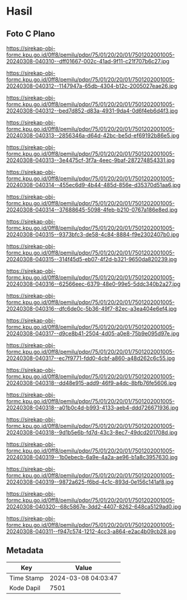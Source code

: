 # Hasil

## Foto C Plano

https://sirekap-obj-formc.kpu.go.id/0ff8/pemilu/pdpr/75/01/20/20/01/7501202001005-20240308-040310--dff01667-002c-41ad-9f11-c21f707b6c27.jpg

https://sirekap-obj-formc.kpu.go.id/0ff8/pemilu/pdpr/75/01/20/20/01/7501202001005-20240308-040312--1147947a-65db-4304-b12c-2005027eae26.jpg

https://sirekap-obj-formc.kpu.go.id/0ff8/pemilu/pdpr/75/01/20/20/01/7501202001005-20240308-040312--bed7d852-d83a-4931-9da4-0d6f4eb6d4f3.jpg

https://sirekap-obj-formc.kpu.go.id/0ff8/pemilu/pdpr/75/01/20/20/01/7501202001005-20240308-040313--2856346a-d64d-42bc-be5d-ef69192b86e5.jpg

https://sirekap-obj-formc.kpu.go.id/0ff8/pemilu/pdpr/75/01/20/20/01/7501202001005-20240308-040313--3e4475cf-3f7a-4eec-9baf-287274854331.jpg

https://sirekap-obj-formc.kpu.go.id/0ff8/pemilu/pdpr/75/01/20/20/01/7501202001005-20240308-040314--455ec6d9-4b44-485d-856e-d35370d51aa6.jpg

https://sirekap-obj-formc.kpu.go.id/0ff8/pemilu/pdpr/75/01/20/20/01/7501202001005-20240308-040314--37688645-5098-4feb-b210-0767a186e8ed.jpg

https://sirekap-obj-formc.kpu.go.id/0ff8/pemilu/pdpr/75/01/20/20/01/7501202001005-20240308-040315--9373bfc3-de58-4c84-8884-f9e2302407b0.jpg

https://sirekap-obj-formc.kpu.go.id/0ff8/pemilu/pdpr/75/01/20/20/01/7501202001005-20240308-040315--314f45d5-eb07-4f2d-b321-9650da820239.jpg

https://sirekap-obj-formc.kpu.go.id/0ff8/pemilu/pdpr/75/01/20/20/01/7501202001005-20240308-040316--62566eec-6379-48e0-99e5-5ddc340b2a27.jpg

https://sirekap-obj-formc.kpu.go.id/0ff8/pemilu/pdpr/75/01/20/20/01/7501202001005-20240308-040316--dfc6de0c-5b36-49f7-82ec-a3ea404e6ef4.jpg

https://sirekap-obj-formc.kpu.go.id/0ff8/pemilu/pdpr/75/01/20/20/01/7501202001005-20240308-040317--d9ce8b41-2504-4d05-a0e8-75b9e095d97e.jpg

https://sirekap-obj-formc.kpu.go.id/0ff8/pemilu/pdpr/75/01/20/20/01/7501202001005-20240308-040317--ec7f9771-fdd0-4cbf-a860-a48d262c6c55.jpg

https://sirekap-obj-formc.kpu.go.id/0ff8/pemilu/pdpr/75/01/20/20/01/7501202001005-20240308-040318--dd48e915-add9-46f9-a4dc-8bfb76fe5606.jpg

https://sirekap-obj-formc.kpu.go.id/0ff8/pemilu/pdpr/75/01/20/20/01/7501202001005-20240308-040318--a01b0c4d-b993-4133-aeb4-ddd726671936.jpg

https://sirekap-obj-formc.kpu.go.id/0ff8/pemilu/pdpr/75/01/20/20/01/7501202001005-20240308-040318--9d1b5e6b-fd7d-43c3-8ec7-49dcd201708d.jpg

https://sirekap-obj-formc.kpu.go.id/0ff8/pemilu/pdpr/75/01/20/20/01/7501202001005-20240308-040319--1b0ebecb-6a9e-4a2a-ae96-b1a8c3957630.jpg

https://sirekap-obj-formc.kpu.go.id/0ff8/pemilu/pdpr/75/01/20/20/01/7501202001005-20240308-040319--9872a625-f6bd-4c1c-893d-0e156c141af8.jpg

https://sirekap-obj-formc.kpu.go.id/0ff8/pemilu/pdpr/75/01/20/20/01/7501202001005-20240308-040320--68c5867e-3dd2-4407-8262-648ca5129ad0.jpg

https://sirekap-obj-formc.kpu.go.id/0ff8/pemilu/pdpr/75/01/20/20/01/7501202001005-20240308-040311--f947c574-1212-4cc3-a864-e2ac4b09cb28.jpg


## Metadata

| Key        | Value               |
| ---------- | ------------------- |
| Time Stamp | 2024-03-08 04:03:47 |
| Kode Dapil | 7501                |



